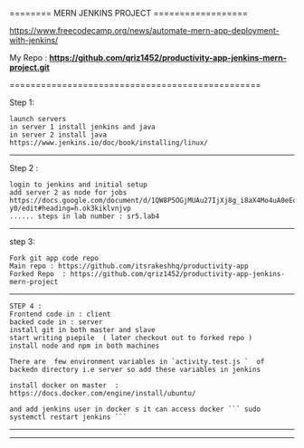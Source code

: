 ======== MERN JENKINS PROJECT ==================

https://www.freecodecamp.org/news/automate-mern-app-deployment-with-jenkins/

My Repo : **https://github.com/qriz1452/productivity-app-jenkins-mern-project.git** 

================================================

Step 1: 
```
launch servers
in server 1 install jenkins and java 
in server 2 install java 
https://www.jenkins.io/doc/book/installing/linux/
```

------------

Step 2 : 

```
login to jenkins and initial setup
add server 2 as node for jobs
https://docs.google.com/document/d/1QW8P5OGjMUAu27IjXj8g_i8aX4Mo4uA0eEqrNnGc-y0/edit#heading=h.ok3kiklvnjvp
...... steps in lab number : sr5.lab4
```

-------------------


step 3: 
```
Fork git app code repo
Main repo : https://github.com/itsrakeshhq/productivity-app
Forked Repo  : https://github.com/qriz1452/productivity-app-jenkins-mern-project
```

---------------------

```
STEP 4 :
Frontend code in : client
backed code in : server
install git in both master and slave
start writing piepile  ( later checkout out to forked repo )
install node and npm in both machines

There are  few environment variables in `activity.test.js `  of backedn directory i.e server so add these variables in jenkins

install docker on master  : 
https://docs.docker.com/engine/install/ubuntu/

and add jenkins user in docker s it can access docker ``` sudo systemctl restart jenkins ```

```



----------------------

----------------------

